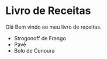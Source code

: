 # Livro de Receitas 

Olá Bem vindo ao meu livro de receitas.

- Strogonoff de Frango
- Pavê
- Bolo de Cenoura
